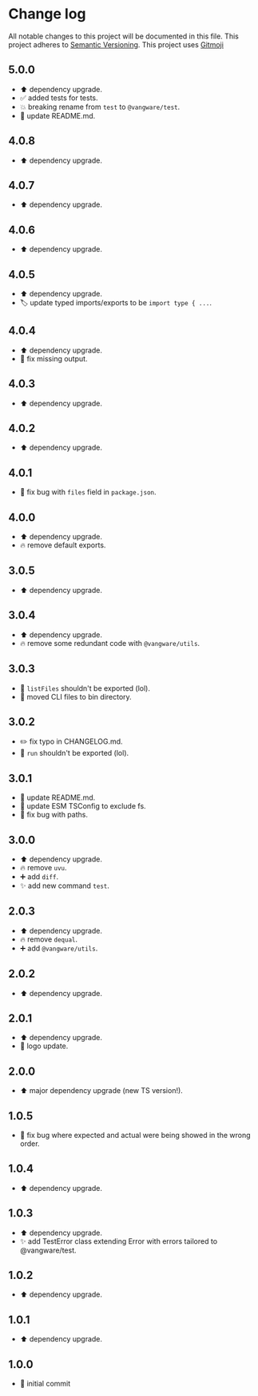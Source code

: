 # Change log
All notable changes to this project will be documented in this file.
This project adheres to [Semantic Versioning](https://semver.org/).
This project uses [Gitmoji](https://gitmoji.carloscuesta.me/)

## 5.0.0

- :arrow_up: dependency upgrade.
- :white_check_mark: added tests for tests.
- :boom: breaking rename from `test` to `@vangware/test`.
- :memo: update README.md.

## 4.0.8

- :arrow_up: dependency upgrade.

## 4.0.7

- :arrow_up: dependency upgrade.

## 4.0.6

- :arrow_up: dependency upgrade.

## 4.0.5

- :arrow_up: dependency upgrade.
- :label: update typed imports/exports to be `import type { ...`.

## 4.0.4

- :arrow_up: dependency upgrade.
- :bug: fix missing output.

## 4.0.3

- :arrow_up: dependency upgrade.

## 4.0.2

- :arrow_up: dependency upgrade.

## 4.0.1

- :bug: fix bug with `files` field in `package.json`.

## 4.0.0

- :arrow_up: dependency upgrade.
- :fire: remove default exports.

## 3.0.5

- :arrow_up: dependency upgrade.

## 3.0.4

- :arrow_up: dependency upgrade.
- :fire: remove some redundant code with `@vangware/utils`.

## 3.0.3

- :bug: `listFiles` shouldn't be exported (lol).
- :truck: moved CLI files to bin directory.

## 3.0.2

- :pencil2: fix typo in CHANGELOG.md.
- :bug: `run` shouldn't be exported (lol).

## 3.0.1

- :memo: update README.md.
- :wrench: update ESM TSConfig to exclude fs.
- :bug: fix bug with paths.

## 3.0.0

- :arrow_up: dependency upgrade.
- :fire: remove `uvu`.
- :heavy_plus_sign: add `diff`.
- :sparkles: add new command `test`.

## 2.0.3

- :arrow_up: dependency upgrade.
- :fire: remove `dequal`.
- :heavy_plus_sign: add `@vangware/utils`.

## 2.0.2

- :arrow_up: dependency upgrade.

## 2.0.1

- :arrow_up: dependency upgrade.
- :art: logo update.

## 2.0.0

- :arrow_up: major dependency upgrade (new TS version!).

## 1.0.5

- :bug: fix bug where expected and actual were being showed in the wrong order.

## 1.0.4

- :arrow_up: dependency upgrade.

## 1.0.3

- :arrow_up: dependency upgrade.
- :sparkles: add TestError class extending Error with errors tailored to @vangware/test.

## 1.0.2

- :arrow_up: dependency upgrade.

## 1.0.1

- :arrow_up: dependency upgrade.

## 1.0.0

- :tada: initial commit
